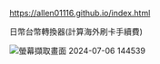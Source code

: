 https://allen01116.github.io/index.html

日幣台幣轉換器(計算海外刷卡手續費)

![螢幕擷取畫面 2024-07-06 144539](https://github.com/user-attachments/assets/6e7c4715-89a0-4b5e-87b7-e71ddbd29631)


